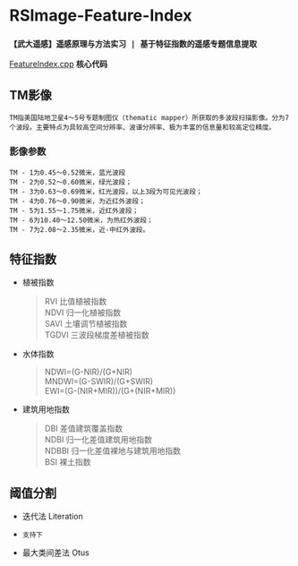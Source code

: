 # RSImage-Feature-Index
### `【武大遥感】遥感原理与方法实习 | 基于特征指数的遥感专题信息提取`
 [FeatureIndex.cpp](./FeatureIndex.cpp) **核心代码**
## TM影像  
    TM指美国陆地卫星4～5号专题制图仪（thematic mapper）所获取的多波段扫描影像。分为7个波段。主要特点为具较高空间分辨率、波谱分辨率、极为丰富的信息量和较高定位精度。 
### 影像参数   
    TM - 1为0.45～0.52微米，蓝光波段
    TM - 2为0.52～0.60微米，绿光波段；
    TM - 3为0.63～0.69微米，红光波段，以上3段为可见光波段；  
    TM - 4为0.76～0.90微米，为近红外波段；  
    TM - 5为1.55～1.75微米，近红外波段；  
    TM - 6为10.40～12.50微米，为热红外波段；  
    TM - 7为2.08～2.35微米，近-中红外波段。
## 特征指数
- 植被指数
    > RVI 比值植被指数   
    > NDVI 归一化植被指数  
    > SAVI 土壤调节植被指数   
    > TGDVI 三波段梯度差植被指数 
- 水体指数   
    > NDWI=(G-NIR)/(G+NIR)  
    > MNDWI=(G-SWIR)/(G+SWIR)  
    > EWI=(G-(NIR+MIR))/(G+(NIR+MIR))  
- 建筑用地指数  
    > DBI 差值建筑覆盖指数   
    > NDBI 归一化差值建筑用地指数  
    > NDBBI 归一化差值裸地与建筑用地指数  
    > BSI 裸土指数  
## 阈值分割
- 迭代法 Literation
-     支持下
- 最大类间差法 Otus
